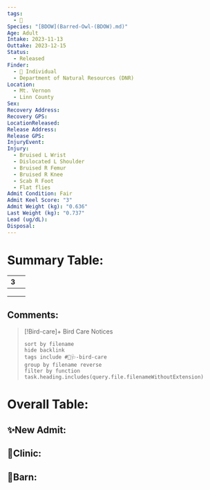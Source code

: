 ```yaml
---
tags:
  - 🦅
Species: "[BDOW](Barred-Owl-(BDOW).md)"
Age: Adult
Intake: 2023-11-13
Outtake: 2023-12-15
Status:
  - Released
Finder:
  - 🧑 Individual
  - Department of Natural Resources (DNR)
Location:
  - Mt. Vernon
  - Linn County
Sex: 
Recovery Address: 
Recovery GPS: 
LocationReleased: 
Release Address: 
Release GPS: 
InjuryEvent: 
Injury:
  - Bruised L Wrist
  - Dislocated L Shoulder
  - Bruised R Femur
  - Bruised R Knee
  - Scab R Foot
  - Flat flies
Admit Condition: Fair
Admit Keel Score: "3"
Admit Weight (kg): "0.636"
Last Weight (kg): "0.737"
Lead (ug/dL): 
Disposal: 
---
```


# Summary Table:

<div><table class="dataview table-view-table"><thead class="table-view-thead"><tr class="table-view-tr-header"><th class="table-view-th"><span></span><span class="dataview small-text">3</span></th><th class="table-view-th"><span></span></th></tr></thead><tbody class="table-view-tbody"><tr><td><span></span></td><td><span></span></td></tr><tr><td><span></span></td><td><span></span></td></tr><tr><td><span></span></td><td><span></span></td></tr></tbody></table></div>

## Comments:

> [!Bird-care]+ Bird Care Notices
>   ```tasks 
>   sort by filename
>   hide backlink
>   tags include #🦅🩺-bird-care 
>   group by filename reverse
>   filter by function task.heading.includes(query.file.filenameWithoutExtension)
>   ```

# Overall Table:

## ✨New Admit:



## 🏥Clinic:



## 🏡Barn:


